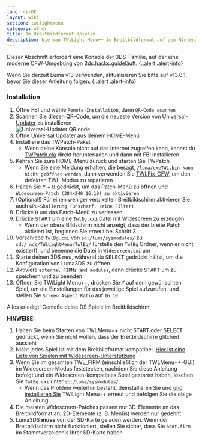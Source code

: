 ```yaml
---
lang: de-DE
layout: wiki
section: twilightmenu
category: other
title: Im Breitbildformat spielen
description: Wie man TWiLight Menu++ im Breitbildformat auf dem Nintendo 3DS verwendet
---
```


Dieser Abschnitt erfordert eine Konsole der 3DS-Familie, auf der eine moderne CFW-Umgebung von [3ds.hacks.guide](https://3ds.hacks.guide)läuft.
{:.alert .alert-info}

Wenn Sie derzeit Luma v13 verwenden, aktualisieren Sie bitte auf v13.0.1, bevor Sie dieser Anleitung folgen.
{:.alert .alert-info}

### Installation
1. Öffne FBI und wähle `Remote-Installation`, dann `QR-Code scannen`
1. Scannen Sie diesen QR-Code, um die neueste Version von [Universal-Updater](https://github.com/Universal-Team/Universal-Updater) zu installieren<br> ![Universal-Updater QR code](https://db.universal-team.net/assets/images/qr/universal-updater-cia.png)
1. Öffne Universal Updater aus deinem HOME-Menü
1. Installiere das TWPatch-Paket
   - Wenn deine Konsole nicht auf das Internet zugreifen kann, kannst du [TWPatch.cia](https://gbatemp.net/download/twpatch.37400/version/38832/download?file=302085) direkt herunterladen und dann mit FBI installieren
1. Kehren Sie zum HOME-Menü zurück und starten Sie TWPatch
   - Wenn Sie eine Meldung erhalten, die besagt, `/luma/exeTWL.bin kann nicht geöffnet werden`, dann verwenden Sie [TWLFix-CFW](https://github.com/MechanicalDragon0687/TWLFix-CFW/releases/), um den defekten TWL-Modus zu reparieren
1. Halten Sie <kbd class="face">Y</kbd> + <kbd class="face">B</kbd> gedrückt, um das Patch-Menü zu öffnen und `Widescreen-Patch (384x240 16:10) zu aktivieren`
1. (Optional!) Für einen weniger verpixelten Breitbildschirm aktivieren Sie auch `GPU-Skalierung (unscharf, keine Filter)`
1. Drücke <kbd class="face">B</kbd> um das Patch-Menü zu verlassen
1. Drücke <kbd>START</kbd> um eine `TwlBg.cxi` Datei mit Widescreen zu erzeugen
   - Wenn der obere Bildschirm nicht anzeigt, dass der breite Patch aktiviert ist, beginnen Sie erneut bei Schritt 3
1. Verschiebe `TwlBg.cxi` von `sd:/luma/sysmodules/` zu `sd:/_nds/TWiLightMenu/TwlBg/` (Erstelle den `TwlBg` Ordner, wenn er nicht existiert), und benenne die Datei in `Widescreen.cxi` um
1. Starte deinen 3DS neu, während du <kbd>SELECT</kbd> gedrückt hältst, um die Konfiguration von Luma3DS zu öffnen
1. Aktiviere `external FIRMs and modules`, dann drücke <kbd>START</kbd> um zu speichern und zu beenden
1. Öffnen Sie TWiLight Menu++, drücken Sie <kbd class="face">Y</kbd> auf dem gewünschten Spiel, um die Einstellungen für das jeweilige Spiel aufzurufen, und stellen Sie `Screen Aspect Ratio` auf `16:10`

Alles erledigt! Genieße deine DS Spiele im Breitbildschirm!

**HINWEISE:**
1. Halten Sie beim Starten von TWLMenu++ nicht <kbd>START</kbd> oder <kbd>SELECT</kbd> gedrückt, wenn Sie nicht wollen, dass der Breitbildschirm glitched aussieht
1. Nicht jedes Spiel ist mit dem Breitbildformat kompatibel. [Hier ist eine Liste von Spielen mit Widescreen-Unterstützung](https://github.com/DS-Homebrew/TWiLightMenu/blob/master/7zfile/3DS%20-%20CFW%20users/Games%20supported%20with%20widescreen.txt)
1. Wenn Sie im gesamten TWL_FIRM (einschließlich der TWLMenu++-GUI) im Widescreen-Modus feststecken, nachdem Sie diese Anleitung befolgt und ein Widescreen-kompatibles Spiel gestartet haben, löschen Sie `TwlBg.cxi` unter `sd:/luma/sysmodules/`.
   - Wenn das Problem weiterhin besteht, deinstallieren Sie [](https://wiki.ds-homebrew.com/twilightmenu/uninstalling-3ds) und [und installieren Sie](https://wiki.ds-homebrew.com/twilightmenu/installing-3ds) TWiLight Menu++ erneut und befolgen Sie die obige Anleitung
1. Die meisten Widescreen-Patches passen nur 3D-Elemente an das Breitbildformat an, 2D-Elemente (z. B. Menüs) werden nur gedehnt
1. Luma3DS **muss** von der SD-Karte geladen werden. Wenn der Breitbildschirm nicht funktioniert, stellen Sie sicher, dass Sie `boot.firm` im Stammverzeichnis Ihrer SD-Karte haben
